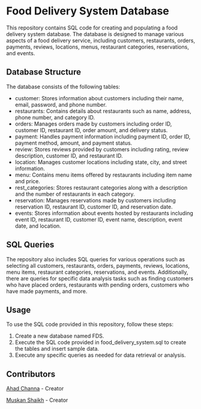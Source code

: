 <!DOCTYPE html>
<html lang="en">

<body>

<h1>Food Delivery System Database</h1>
<p>This repository contains SQL code for creating and populating a food delivery system database. The database is designed to manage various aspects of a food delivery service, including customers, restaurants, orders, payments, reviews, locations, menus, restaurant categories, reservations, and events.</p>

<h2>Database Structure</h2>
<p>The database consists of the following tables:</p>
<ul>
    <li>customer: Stores information about customers including their name, email, password, and phone number.</li>
    <li>restaurants: Contains details about restaurants such as name, address, phone number, and category ID.</li>
    <li>orders: Manages orders made by customers including order ID, customer ID, restaurant ID, order amount, and delivery status.</li>
    <li>payment: Handles payment information including payment ID, order ID, payment method, amount, and payment status.</li>
    <li>review: Stores reviews provided by customers including rating, review description, customer ID, and restaurant ID.</li>
    <li>location: Manages customer locations including state, city, and street information.</li>
    <li>menu: Contains menu items offered by restaurants including item name and price.</li>
    <li>rest_categories: Stores restaurant categories along with a description and the number of restaurants in each category.</li>
    <li>reservation: Manages reservations made by customers including reservation ID, restaurant ID, customer ID, and reservation date.</li>
    <li>events: Stores information about events hosted by restaurants including event ID, restaurant ID, customer ID, event name, description, event date, and location.</li>
</ul>

<h2>SQL Queries</h2>
<p>The repository also includes SQL queries for various operations such as selecting all customers, restaurants, orders, payments, reviews, locations, menu items, restaurant categories, reservations, and events. Additionally, there are queries for specific data analysis tasks such as finding customers who have placed orders, restaurants with pending orders, customers who have made payments, and more.</p>

<h2>Usage</h2>
<p>To use the SQL code provided in this repository, follow these steps:</p>
<ol>
    <li>Create a new database named FDS.</li>
    <li>Execute the SQL code provided in food_delivery_system.sql to create the tables and insert sample data.</li>
    <li>Execute any specific queries as needed for data retrieval or analysis.</li>
</ol>

<h2>Contributors</h2>
<p><a href="https://github.com/AhadChanan/food-delivery-system-design">Ahad Channa</a> - Creator</p>
<p><a href="https://github.com/Muskan437/food-delivery-system-design">Muskan Shaikh</a> - Creator</p>


</body>
</html>
